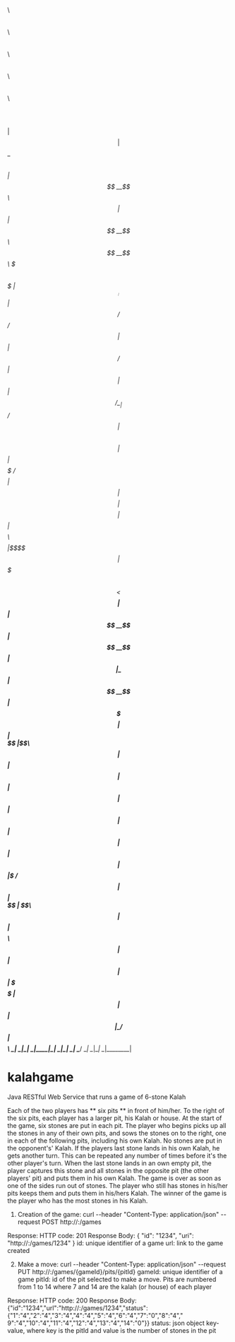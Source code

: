 $$\   $$\  $$$$$$\  $$\        $$$$$$\  $$\   $$\        $$$$$$\   $$$$$$\  $$\      $$\ $$$$$$$$\ 
$$ | $$  |$$  __$$\ $$ |      $$  __$$\ $$ |  $$ |      $$  __$$\ $$  __$$\ $$$\    $$$ |$$  _____|
$$ |$$  / $$ /  $$ |$$ |      $$ /  $$ |$$ |  $$ |      $$ /  \__|$$ /  $$ |$$$$\  $$$$ |$$ |      
$$$$$  /  $$$$$$$$ |$$ |      $$$$$$$$ |$$$$$$$$ |      $$ |$$$$\ $$$$$$$$ |$$\$$\$$ $$ |$$$$$\    
$$  $$<   $$  __$$ |$$ |      $$  __$$ |$$  __$$ |      $$ |\_$$ |$$  __$$ |$$ \$$$  $$ |$$  __|   
$$ |\$$\  $$ |  $$ |$$ |      $$ |  $$ |$$ |  $$ |      $$ |  $$ |$$ |  $$ |$$ |\$  /$$ |$$ |      
$$ | \$$\ $$ |  $$ |$$$$$$$$\ $$ |  $$ |$$ |  $$ |      \$$$$$$  |$$ |  $$ |$$ | \_/ $$ |$$$$$$$$\ 
\__|  \__|\__|  \__|\________|\__|  \__|\__|  \__|       \______/ \__|  \__|\__|     \__|\________|
                                                                                                   
                                                                                                   
                                                                                                   
# kalahgame
Java RESTful Web Service that runs a game of 6-stone Kalah

Each of the two players has ** six pits ** in front of him/her. To the right of the six pits, each player has a larger pit, his
Kalah or house.
At the start of the game, six stones are put in each pit.
The player who begins picks up all the stones in any of their own pits, and sows the stones on to the right, one in
each of the following pits, including his own Kalah. No stones are put in the opponent's' Kalah. If the players last
stone lands in his own Kalah, he gets another turn. This can be repeated any number of times before it's the other
player's turn.
When the last stone lands in an own empty pit, the player captures this stone and all stones in the opposite pit (the
other players' pit) and puts them in his own Kalah.
The game is over as soon as one of the sides run out of stones. The player who still has stones in his/her pits keeps
them and puts them in his/hers Kalah. The winner of the game is the player who has the most stones in his Kalah.

1. Creation of the game:
curl --header "Content-Type: application/json" --request POST http://<host>:<port>/games

Response:
HTTP code: 201
Response Body: { "id": "1234", "uri": "http://<host>:<port>/games/1234" }
id: unique identifier of a game
url: link to the game created


2. Make a move:
curl --header "Content-Type: application/json" --request PUT http://<host>:<port>/games/{gameId}/pits/{pitId}
gameId: unique identifier of a game
pitId: id of the pit selected to make a move. Pits are numbered from 1 to 14 where 7 and 14 are the kalah (or house)
of each player

Response:
HTTP code: 200
Response Body:
{"id":"1234","url":"http://<host>:<port>/games/1234","status":{"1":"4","2":"4","3":"4","4":"4","5":"4","6":"4","7":"0","8":"4","
9":"4","10":"4","11":"4","12":"4","13":"4","14":"0"}}
status: json object key-value, where key is the pitId and value is the number of stones in the pit
